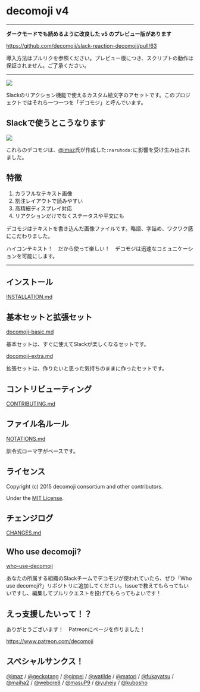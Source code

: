 # decomoji v4

---

**ダークモードでも読めるように改良した v5 のプレビュー版があります**

https://github.com/decomoji/slack-reaction-decomoji/pull/63

導入方法はプルリクを参照ください。プレビュー版につき、スクリプトの動作は保証されません。ご了承ください。

---

![](images/ss_basic.png)

Slackのリアクション機能で使えるカスタム絵文字のアセットです。このプロジェクトではそれら一つ一つを「デコモジ」と呼んでいます。

## Slackで使うとこうなります

![](images/ss_using.png)

これらのデコモジは、[@imaz](https://github.com/imaz)氏が作成した`:naruhodo:`に影響を受け生み出されました。

## 特徴

1. カラフルなテキスト画像
2. 割注レイアウトで読みやすい
3. 高精細ディスプレイ対応
4. リアクションだけでなくステータスや平文にも

デコモジはテキストを書き込んだ画像ファイルです。略語、字詰め、ワクワク感にこだわりました。

ハイコンテキスト！　だから使って楽しい！　デコモジは迅速なコミュニケーションを可能にします。

---

## インストール

[INSTALLATION.md](INSTALLATION.md)

## 基本セットと拡張セット

[docomoji-basic.md](decomoji-basic.md)

基本セットは、すぐに使えてSlackが楽しくなるセットです。

[docomoji-extra.md](decomoji-extra.md)

拡張セットは、作りたいと思った気持ちのままに作ったセットです。

## コントリビューティング

[CONTRIBUTING.md](CONTRIBUTING.md)

## ファイル名ルール

[NOTATIONS.md](NOTATIONS.md)

訓令式ローマ字がベースです。

## ライセンス

Copyright (c) 2015 decomoji consortium and other contributors.

Under the [MIT License](LICENSE.txt).

## チェンジログ

[CHANGES.md](CHANGES.md)

## Who use decomoji?

[who-use-decomoji](https://github.com/decomoji/who-use-decomoji)

あなたの所属する組織のSlackチームでデコモジが使われていたら、ぜひ「Who use decomoji?」リポジトリに追加してください。Issueで教えてもらってもいいですし、編集してプルリクエストを投げてもらってもよいです！

## えっ支援したいって！？

ありがとうございます！　Patreonにページを作りました！

https://www.patreon.com/decomoji

## スペシャルサンクス！

[@imaz](https://github.com/imaz/) / [@geckotang](https://github.com/geckotang/) / [@ginpei](https://github.com/ginpei/) / [@watilde](https://github.com/watilde/) / [@matori](https://github.com/matori/) / [@fukayatsu](https://github.com/fukayatsu/) / [@maiha2](https://github.com/maiha2/) / [@webcre8](https://github.com/webcre8/) / [@masuP9](https://github.com/masuP9/) / [@yuheiy](https://github.com/yuheiy) / [@kubosho](https://github.com/kubosho)

